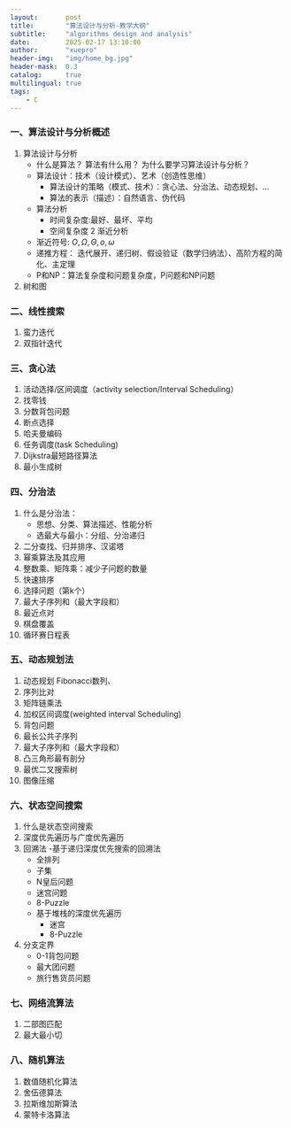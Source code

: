 ```yaml
---
layout:       post
title:        "算法设计与分析-教学大纲"
subtitle:     "algorithms design and analysis"
date:         2025-02-17 13:10:00
author:       "xuepro"
header-img:   "img/home_bg.jpg"
header-mask:  0.3
catalog:      true
multilingual: true
tags:
    - C
---
```


### 一、算法设计与分析概述
1. 算法设计与分析
    -  什么是算法？ 算法有什么用？ 为什么要学习算法设计与分析？
    -  算法设计：技术（设计模式）、艺术（创造性思维）
         - 算法设计的策略（模式、技术）：贪心法、分治法、动态规划、...       
         - 算法的表示（描述）：自然语言、伪代码
    - 算法分析
        - 时间复杂度:最好、最坏、平均  
        - 空间复杂度
2 渐近分析 
     - 渐近符号: $O,\Omega,\Theta,o,\omega$
     - 递推方程： 迭代展开、递归树、假设验证（数学归纳法）、高阶方程的简化、主定理 
     - P和NP：算法复杂度和问题复杂度，P问题和NP问题   
3. 树和图

### 二、线性搜索
1. 蛮力迭代
2. 双指针迭代

### 三、贪心法
1. 活动选择/区间调度（activity selection/Interval Scheduling）
2. 找零钱
3. 分数背包问题
4. 断点选择
5. 哈夫曼编码
6. 任务调度(task Scheduling)
7. Dijkstra最短路径算法
8. 最小生成树

### 四、分治法
1. 什么是分治法：
    - 思想、分类、算法描述、性能分析
    - 选最大与最小：分组、分治递归 
2. 二分查找、归并排序、汉诺塔
3. 幂乘算法及其应用
4. 整数乘、矩阵乘：减少子问题的数量
5. 快速排序
6. 选择问题（第k个）
7. 最大子序列和（最大字段和）
8. 最近点对
9. 棋盘覆盖
10. 循环赛日程表

### 五、动态规划法
1. 动态规划
   Fibonacci数列、
2. 序列比对
4. 矩阵链乘法
5. 加权区间调度(weighted interval Scheduling)
6. 背包问题
7. 最长公共子序列
8. 最大子序列和（最大字段和）
9. 凸三角形最有剖分
10. 最优二叉搜索树
11. 图像压缩


### 六、状态空间搜索
1. 什么是状态空间搜索
2. 深度优先遍历与广度优先遍历
3. 回溯法
   -基于递归深度优先搜索的回溯法
      - 全排列
      - 子集
      - N皇后问题
      - 迷宫问题
      - 8-Puzzle
   - 基于堆栈的深度优先遍历
      - 迷宫
      -  8-Puzzle
5. 分支定界
   - 0-1背包问题
   - 最大团问题
   - 旅行售货员问题

### 七、网络流算法
1. 二部图匹配
2. 最大最小切

### 八、随机算法
1. 数值随机化算法
2. 舍伍德算法
3. 拉斯维加斯算法
4. 蒙特卡洛算法
